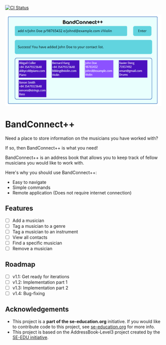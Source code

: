 [![CI Status](https://github.com/se-edu/addressbook-level3/workflows/Java%20CI/badge.svg)](https://github.com/AY2324S1-CS2103T-W11-3/tp/actions)


![Ui](docs/images/Ui.png)

# BandConnect++

Need a place to store information on the musicians you have worked with?

If so, then BandConnect++ is what you need!  

BandConnect++ is an address book that allows you to keep track of fellow musicians you would like to work with.

Here's why you should use BandConnect++:
* Easy to navigate
* Simple commands
* Remote application (Does not require internet connection)

[//]: # (## Getting Started)

[//]: # (How to set up project)

[//]: # ()
[//]: # (### Prerequisites)

[//]: # ()
[//]: # (### Installation)

## Features
- [ ] Add a musician
- [ ] Tag a musician to a genre
- [ ] Tag a musician to an instrument 
- [ ] View all contacts
- [ ] Find a specific musician
- [ ] Remove a musician

## Roadmap
- [ ] v1.1: Get ready for iterations
- [ ] v1.2: Implementation part 1
- [ ] v1.3: Implementation part 2
- [ ] v1.4: Bug-fixing

[//]: # (## Contributions)

## Acknowledgements
* This project is a **part of the se-education.org** initiative. If you would like to contribute code to this project, see [se-education.org](https://se-education.org#https://se-education.org/#contributing) for more info.
* This project is based on the AddressBook-Level3 project created by the [SE-EDU initiative](https://se-education.org).


